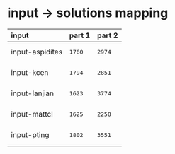 # input -> solutions mapping
|input|part 1|part 2|
|:---|:---|:---|
|input-aspidites|<pre>1760</pre>|<pre>2974</pre>|
|input-kcen|<pre>1794</pre>|<pre>2851</pre>|
|input-lanjian|<pre>1623</pre>|<pre>3774</pre>|
|input-mattcl|<pre>1625</pre>|<pre>2250</pre>|
|input-pting|<pre>1802</pre>|<pre>3551</pre>|
